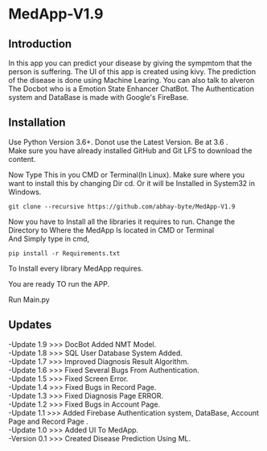 # MedApp-V1.9
Introduction
------------
In this app you can predict your disease by giving the sympmtom that the person is suffering.
The UI of this app is created using kivy. The prediction of the disease is done using Machine Learing.
You can also talk to alveron The Docbot who is a Emotion State Enhancer ChatBot.
The Authentication system and DataBase is made with Google's FireBase.

Installation
------------
Use Python Version 3.6+. Donot use the Latest Version. Be at 3.6 .<br/>
Make sure you have already installed GitHub and Git LFS to download the content.<br/>

Now Type This in you CMD or Terminal(In Linux). Make sure where you want to install this by changing Dir cd. Or it will be Installed in System32 in Windows.<br/>

```git clone --recursive https://github.com/abhay-byte/MedApp-V1.9```  

Now you have to Install all the libraries it requires to run. Change the Directory to Where the MedApp Is located in CMD or Terminal</br>And Simply type in cmd,

```pip install -r Requirements.txt```

To Install every library MedApp requires.

You are ready TO run the APP.

Run Main.py

Updates
-------
-Update 1.9 >>> DocBot Added NMT Model.<br />
-Update 1.8 >>> SQL User Database System Added.<br />
-Update 1.7 >>> Improved Diagnosis Result Algorithm.<br />
-Update 1.6 >>> Fixed Several Bugs From Authentication.<br />
-Update 1.5 >>> Fixed Screen Error.<br />
-Update 1.4 >>> Fixed Bugs in Record Page.<br />
-Update 1.3 >>> Fixed Diagnosis Page ERROR.<br />
-Update 1.2 >>> Fixed Bugs in Account Page.<br />
-Update 1.1 >>> Added Firebase Authentication system, DataBase, Account Page and Record Page .<br />
-Update 1.0 >>> Added UI To MedApp.<br />
-Version 0.1 >>> Created Disease Prediction Using ML.<br />
